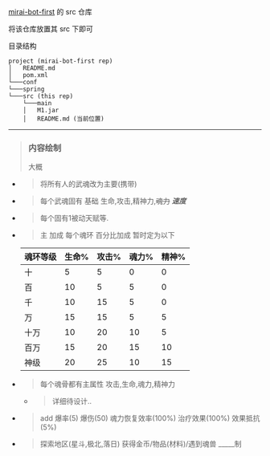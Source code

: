 [mirai-bot-first](https://github.com/Kloping/mirai-bot-first) 的 src 仓库

将该仓库放置其 src 下即可

目录结构

```
project (mirai-bot-first rep)
│   README.md
│   pom.xml
└───conf    
└───spring    
└───src (this rep)
    └───main
    │   M1.jar
    │   README.md (当前位置)    
```

<hr>


> ### 内容绘制
> 大概

- > 将所有人的武魂改为主要(携带)
- > 每个武魂固有 基础 生命,攻击,精神力,~~魂力~~  **_速度_**
- > 每个固有1被动天赋等.
- > 主 加成 每个魂环 百分比加成 暂时定为以下

  | 魂环等级| 生命%| 攻击%| 魂力%| 精神%|
    |:-------|------|------|-----|------|
  | 十     | 5    | 5    | 0   |  0   |
  | 百     | 10   | 5    | 5   |  0   |
  | 千     | 10   | 15   | 5   |  0   |
  | 万     | 15   | 15   | 5   |  5   |
  | 十万   | 10   | 20   | 10  |  5   |
  | 百万   | 15   | 20   | 15  |  10  |
  | 神级   | 20   | 25   | 10  |  15  |


- > 每个魂骨都有主属性 攻击,生命,魂力,精神力
    - > 详细待设计..
- > add 爆率(5) 爆伤(50) 魂力恢复效率(100%) 治疗效果(100%) 效果抵抗(5%)
- > 探索地区(星斗,极北,落日) 获得金币/物品(材料)/遇到魂兽 _____制 

```mermaid
    
```